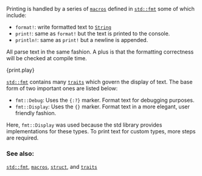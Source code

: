 Printing is handled by a series of [`macros`][macros] defined in [`std::fmt`][fmt]
some of which include:

* `format!`: write formatted text to [`String`][string]
* `print!`: same as `format!` but the text is printed to the console.
* `println!`: same as `print!` but a newline is appended.

All parse text in the same fashion. A plus is that the formatting correctness will
be checked at compile time.

{print.play}

[`std::fmt`][fmt] contains many [`traits`][traits] which govern the display
of text. The base form of two important ones are listed below:

* `fmt::Debug`: Uses the `{:?}` marker. Format text for debugging purposes.
* `fmt::Display`: Uses the `{}` marker. Format text in a more elegant, user
friendly fashion.

Here, `fmt::Display` was used because the std library provides implementations
for these types. To print text for custom types, more steps are required.

### See also:

[`std::fmt`][fmt], [`macros`][macros], [`struct`][structs],
and [`traits`][traits]

[fmt]: http://doc.rust-lang.org/std/fmt/
[macros]: /macros.html
[string]: /std/str.html
[structs]: /custom_types/structs.html
[traits]: /trait.html
